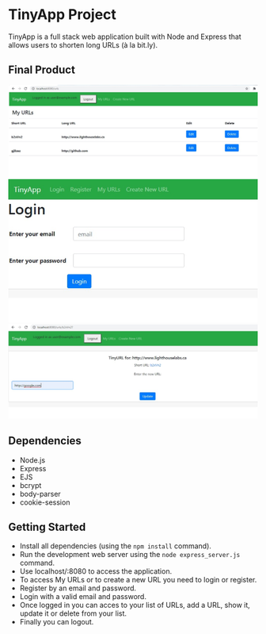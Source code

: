 # TinyApp Project

TinyApp is a full stack web application built with Node and Express that allows users to shorten long URLs (à la bit.ly).

## Final Product

!["My URLs page whish show the list of URLs of the user logged in"](https://github.com/khaoulamouanniss/tinyapp/blob/master/docs/urls.jpg?raw=true)
!["The login Page"](https://github.com/khaoulamouanniss/tinyapp/blob/master/docs/login.jpg?raw=true)
!["The URL page where you can update it and see its shortURL and access to it"](https://github.com/khaoulamouanniss/tinyapp/blob/master/docs/urls_show.jpg?raw=true)

## Dependencies

- Node.js
- Express
- EJS
- bcrypt
- body-parser
- cookie-session

## Getting Started

- Install all dependencies (using the `npm install` command).
- Run the development web server using the `node express_server.js` command.
- Use localhost/:8080 to access the application.
- To access My URLs or to create a new URL you need to login or register.
- Register by an email and password.
- Login with a valid email and password.
- Once logged in you can acces to your list of URLs, add a URL, show it, update it or delete from your list.
- Finally you can logout.
